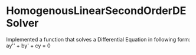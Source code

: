 # HomogenousLinearSecondOrderDESolver
Implemented a function that solves a Differential Equation in following form:
ay'' + by' + cy = 0
